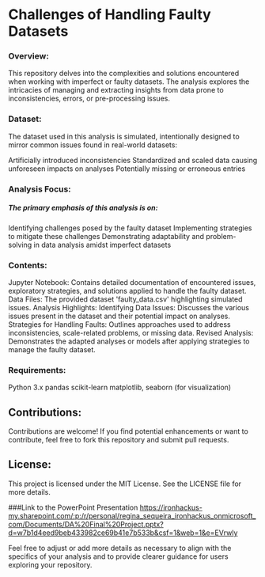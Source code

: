# Challenges of Handling Faulty Datasets
### Overview:
This repository delves into the complexities and solutions encountered when working with imperfect or faulty datasets. The analysis explores the intricacies of managing and extracting insights from data prone to inconsistencies, errors, or pre-processing issues.

### Dataset:
The dataset used in this analysis is simulated, intentionally designed to mirror common issues found in real-world datasets:

Artificially introduced inconsistencies
Standardized and scaled data causing unforeseen impacts on analyses
Potentially missing or erroneous entries
### Analysis Focus:
##### The primary emphasis of this analysis is on:

Identifying challenges posed by the faulty dataset
Implementing strategies to mitigate these challenges
Demonstrating adaptability and problem-solving in data analysis amidst imperfect datasets

### Contents:
Jupyter Notebook: Contains detailed documentation of encountered issues, exploratory strategies, and solutions applied to handle the faulty dataset.
Data Files: The provided dataset 'faulty_data.csv' highlighting simulated issues.
Analysis Highlights:
Identifying Data Issues: Discusses the various issues present in the dataset and their potential impact on analyses.
Strategies for Handling Faults: Outlines approaches used to address inconsistencies, scale-related problems, or missing data.
Revised Analysis: Demonstrates the adapted analyses or models after applying strategies to manage the faulty dataset.

### Requirements:
Python 3.x
pandas
scikit-learn
matplotlib, seaborn (for visualization)

## Contributions:
Contributions are welcome! If you find potential enhancements or want to contribute, feel free to fork this repository and submit pull requests.

## License:
This project is licensed under the MIT License. See the LICENSE file for more details.

###Link to the PowerPoint Presentation
https://ironhackus-my.sharepoint.com/:p:/r/personal/regina_sequeira_ironhackus_onmicrosoft_com/Documents/DA%20Final%20Project.pptx?d=w7b1d4eed9beb433982ce69b41e7b533b&csf=1&web=1&e=EVrwly

Feel free to adjust or add more details as necessary to align with the specifics of your analysis and to provide clearer guidance for users exploring your repository.





